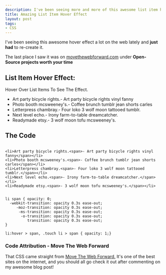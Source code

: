 ```yaml
--- 
description: I've been seeing more and more of this awesome list item hover effect on the web lately. Learn to do it yourself with this easy tutorial.
title: Amazing List Item Hover Effect
layout: post
tags: 
- CSS
---
```

I've been seeing this awesome hover effect a lot on the web lately and **just had** to re-create it.

The last place I saw it was on <a href="http://movethewebforward.org/">movethewebforward.com</a> under **Open-Source projects worth your time**

## List Item Hover Effect:

Hover Over List Items To See The Effect.

+ Art party bicycle rights.<span>- Art party bicycle rights vinyl fanny</span>
+ Photo booth mcsweeney's.<span>- Coffee brunch tumblr jean shorts carles</span>
+ Letterpress chambray.<span>- Four loko 3 wolf moon tattooed tumblr.</span>
+ Next level echo.<span>- Irony farm-to-table dreamcatcher.</span>
+ Readymade etsy.<span>- 3 wolf moon tofu mcsweeney's.</span>

## The Code

<pre rel="HTML"><code lang="xhtml">
&lt;li>Art party bicycle rights.&lt;span>- Art party bicycle rights vinyl fanny&lt;/span>&lt;/li>
&lt;li>Photo booth mcsweeney's.&lt;span>- Coffee brunch tumblr jean shorts carles&lt;/span>&lt;/li>
&lt;li>Letterpress chambray.&lt;span>- Four loko 3 wolf moon tattooed tumblr.&lt;/span>&lt;/li>
&lt;li>Next level echo.&lt;span>- Irony farm-to-table dreamcatcher.&lt;/span>&lt;/li>
&lt;li>Readymade etsy.&lt;span>- 3 wolf moon tofu mcsweeney's.&lt;/span>&lt;/li>
</code></pre>

<pre rel="CSS"><code>
li span { opacity: 0;
  -webkit-transition: opacity 0.3s ease-out;
     -moz-transition: opacity 0.3s ease-out;
      -ms-transition: opacity 0.3s ease-out;
       -o-transition: opacity 0.3s ease-out;
          transition: opacity 0.3s ease-out;
}

li:hover > span, .touch li > span { opacity: 1;}
</code></pre>

### Code Attribution - Move The Web Forward

That CSS came straight from <a href="http://movethewebforward.org/">Move The Web Forward.</a> It's one of the best sites on the internet, and you should all go check it out after commenting on my awesome blog post!